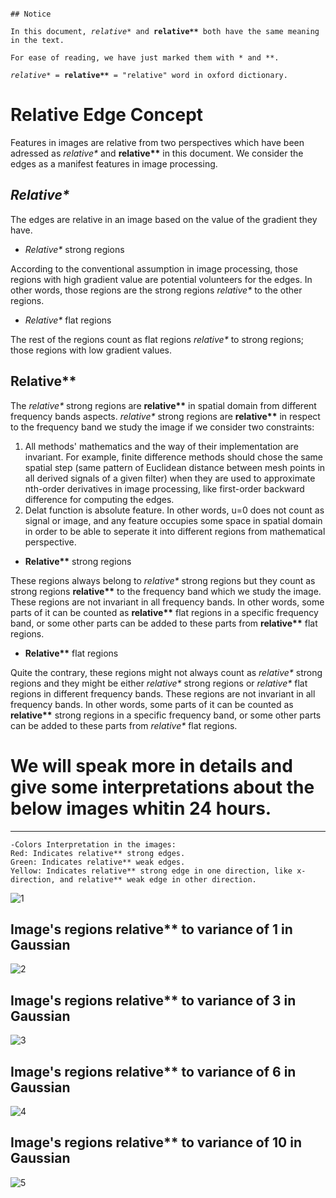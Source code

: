 <pre><code>
## Notice

In this document, <i>relative*</i> and <b>relative**</b> both have the same meaning in the text.

For ease of reading, we have just marked them with * and **.

<i>relative*</i> = <b>relative**</b> = "relative" word in oxford dictionary.
</code></pre>
# Relative Edge Concept
Features in images are relative from two perspectives which have been adressed as <i>relative*</i> and <b>relative**</b> in this document. We consider the edges as a manifest features in image processing.
## <i>Relative*</i>
The edges are relative in an image based on the value of the gradient they have.

- <i>Relative*</i> strong regions

According to the conventional assumption in image processing, those regions with high gradient value are potential volunteers for the edges. In other words, those regions are the strong regions <i>relative*</i> to the other regions.

- <i>Relative*</i> flat regions

The rest of the regions count as flat regions <i>relative*</i> to strong regions; those regions with low gradient values.

## <b>Relative**</b>
The <i>relative*</i> strong regions are <b>relative**</b> in spatial domain from different frequency bands aspects. <i>relative*</i> strong regions are <b>relative**</b> in respect to the frequency band we study the image if we consider two constraints:
1) All methods' mathematics and the way of their implementation are invariant. For example, finite difference methods should chose the same spatial step (same pattern of Euclidean distance between mesh points in all derived signals of a given filter) when they are used to approximate nth-order derivatives in image processing, like first-order backward difference for computing the edges.
2) Delat function is absolute feature. In other words, u=0 does not count as signal or image, and any feature occupies some space in spatial domain in order to be able to seperate it into different regions from mathematical perspective.

- <b>Relative**</b> strong regions

These regions always belong to <i>relative*</i> strong regions but they count as strong regions <b>relative**</b> to the frequency band which we study the image.
These regions are not invariant in all frequency bands. In other words, some parts of it can be counted as <b>relative**</b> flat regions in a specific frequency band, or some other parts can be added to these parts from <b>relative**</b> flat regions.

- <b>Relative**</b> flat regions

Quite the contrary, these regions might not always count as <i>relative*</i> strong regions and they might be either <i>relative*</i> strong regions or <i>relative*</i> flat regions in different frequency bands. 
These regions are not invariant in all frequency bands. In other words, some parts of it can be counted as <b>relative**</b> strong regions in a specific frequency band, or some other parts can be added to these parts from <i>relative*</i> flat regions.
# We will speak more in details and give some interpretations about the below images whitin 24 hours.

--------------------------------------------
```
-Colors Interpretation in the images:
Red: Indicates relative** strong edges.
Green: Indicates relative** weak edges.
Yellow: Indicates relative** strong edge in one direction, like x-direction, and relative** weak edge in other direction.
```
![1](https://github.com/onionhub/TIP/blob/Drafts/Relative%20Edge/Re0.jpg)
## Image's regions <b>relative**</b> to variance of 1 in Gaussian
![2](https://github.com/onionhub/TIP/blob/Drafts/Relative%20Edge/Re1.jpg)
## Image's regions <b>relative**</b> to variance of 3 in Gaussian
![3](https://github.com/onionhub/TIP/blob/Drafts/Relative%20Edge/Re2.jpg)
## Image's regions <b>relative**</b> to variance of 6 in Gaussian
![4](https://github.com/onionhub/TIP/blob/Drafts/Relative%20Edge/Re3.jpg)
## Image's regions <b>relative**</b> to variance of 10 in Gaussian
![5](https://github.com/onionhub/TIP/blob/Drafts/Relative%20Edge/Re4.jpg)
